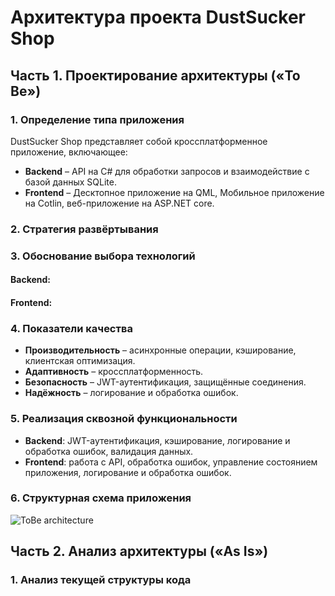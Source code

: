 # Архитектура проекта DustSucker Shop

## Часть 1. Проектирование архитектуры («To Be»)

### 1. Определение типа приложения

DustSucker Shop представляет собой кроссплатформенное приложение, включающее:

- **Backend** – API на C# для обработки запросов и взаимодействие с базой данных SQLite.
- **Frontend** – Десктопное приложение на QML, Мобильное приложение на Cotlin, веб-приложение на ASP.NET core.

### 2. Стратегия развёртывания

### 3. Обоснование выбора технологий

#### Backend:

#### Frontend:

### 4. Показатели качества

- **Производительность** – асинхронные операции, кэширование, клиентская оптимизация.
- **Адаптивность** – кроссплатформенность.
- **Безопасность** – JWT-аутентификация, защищённые соединения.
- **Надёжность** – логирование и обработка ошибок.

### 5. Реализация сквозной функциональности

- **Backend**: JWT-аутентификация, кэширование, логирование и обработка ошибок, валидация данных.
- **Frontend**: работа с API, обработка ошибок, управление состоянием приложения, логирование и обработка ошибок.
  
### 6. Структурная схема приложения

  ![ToBe architecture]()
  
## Часть 2. Анализ архитектуры («As Is»)

### 1. Анализ текущей структуры кода



